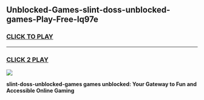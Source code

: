 
## Unblocked-Games-slint-doss-unblocked-games-Play-Free-lq97e
<h3>
<a href="https://premium76.site?title=slint-doss-unblocked-games&ref=23A">CLICK TO PLAY</a></h3>
<hr>

<h3>
<a href="https://premium76.site?title=slint-doss-unblocked-games&ref=23A">CLICK 2 PLAY</a>
  
</h3>

<a href="https://premium76.site?title=slint-doss-unblocked-games&ref=23A"><img src="https://clearcache.store/games.png"></a>


**slint-doss-unblocked-games games unblocked: Your Gateway to Fun and Accessible Online Gaming**
